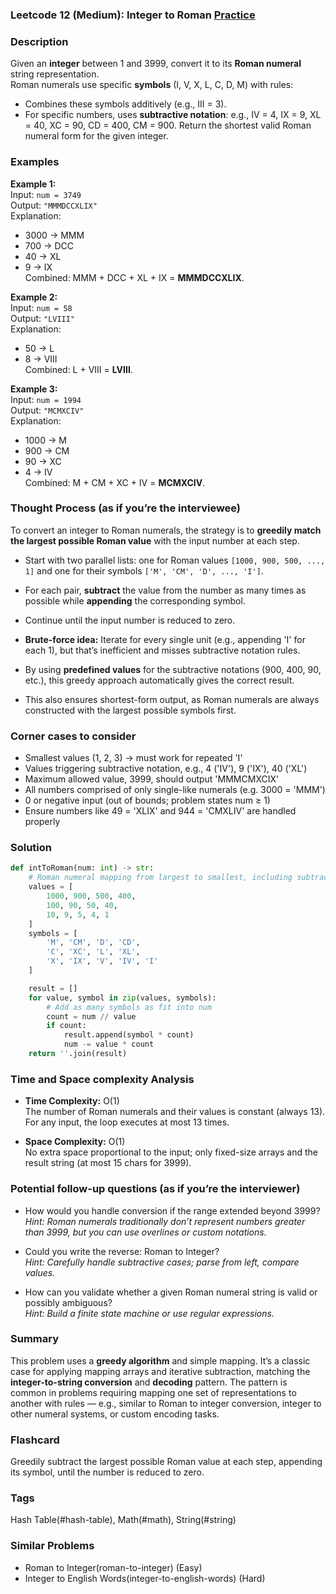 ### Leetcode 12 (Medium): Integer to Roman [Practice](https://leetcode.com/problems/integer-to-roman)

### Description  
Given an **integer** between 1 and 3999, convert it to its **Roman numeral** string representation.  
Roman numerals use specific **symbols** (I, V, X, L, C, D, M) with rules:
- Combines these symbols additively (e.g., III = 3).
- For specific numbers, uses **subtractive notation**: e.g., IV = 4, IX = 9, XL = 40, XC = 90, CD = 400, CM = 900.
Return the shortest valid Roman numeral form for the given integer.

### Examples  

**Example 1:**  
Input: `num = 3749`  
Output: `"MMMDCCXLIX"`  
Explanation:  
- 3000 → MMM  
- 700 → DCC  
- 40 → XL  
- 9 → IX  
Combined: MMM + DCC + XL + IX = **MMMDCCXLIX**.

**Example 2:**  
Input: `num = 58`  
Output: `"LVIII"`  
Explanation:  
- 50 → L  
- 8 → VIII  
Combined: L + VIII = **LVIII**.

**Example 3:**  
Input: `num = 1994`  
Output: `"MCMXCIV"`  
Explanation:  
- 1000 → M  
- 900 → CM  
- 90 → XC  
- 4 → IV  
Combined: M + CM + XC + IV = **MCMXCIV**.

### Thought Process (as if you’re the interviewee)  
To convert an integer to Roman numerals, the strategy is to **greedily match the largest possible Roman value** with the input number at each step.
- Start with two parallel lists: one for Roman values `[1000, 900, 500, ..., 1]` and one for their symbols `['M', 'CM', 'D', ..., 'I']`.
- For each pair, **subtract** the value from the number as many times as possible while **appending** the corresponding symbol.
- Continue until the input number is reduced to zero.

- **Brute-force idea:** Iterate for every single unit (e.g., appending 'I' for each 1), but that’s inefficient and misses subtractive notation rules.
- By using **predefined values** for the subtractive notations (900, 400, 90, etc.), this greedy approach automatically gives the correct result.
- This also ensures shortest-form output, as Roman numerals are always constructed with the largest possible symbols first.

### Corner cases to consider  
- Smallest values (1, 2, 3) → must work for repeated 'I'  
- Values triggering subtractive notation, e.g., 4 ('IV'), 9 ('IX'), 40 ('XL')
- Maximum allowed value, 3999, should output 'MMMCMXCIX'  
- All numbers comprised of only single-like numerals (e.g. 3000 = 'MMM')  
- 0 or negative input (out of bounds; problem states num ≥ 1)  
- Ensure numbers like 49 = 'XLIX' and 944 = 'CMXLIV' are handled properly  

### Solution

```python
def intToRoman(num: int) -> str:
    # Roman numeral mapping from largest to smallest, including subtractive notation
    values = [
        1000, 900, 500, 400, 
        100, 90, 50, 40, 
        10, 9, 5, 4, 1
    ]
    symbols = [
        'M', 'CM', 'D', 'CD', 
        'C', 'XC', 'L', 'XL', 
        'X', 'IX', 'V', 'IV', 'I'
    ]

    result = []
    for value, symbol in zip(values, symbols):
        # Add as many symbols as fit into num
        count = num // value
        if count:
            result.append(symbol * count)
            num -= value * count
    return ''.join(result)
```

### Time and Space complexity Analysis  

- **Time Complexity:** O(1)  
  The number of Roman numerals and their values is constant (always 13). For any input, the loop executes at most 13 times.

- **Space Complexity:** O(1)  
  No extra space proportional to the input; only fixed-size arrays and the result string (at most 15 chars for 3999).

### Potential follow-up questions (as if you’re the interviewer)  

- How would you handle conversion if the range extended beyond 3999?  
  *Hint: Roman numerals traditionally don’t represent numbers greater than 3999, but you can use overlines or custom notations.*

- Could you write the reverse: Roman to Integer?  
  *Hint: Carefully handle subtractive cases; parse from left, compare values.*

- How can you validate whether a given Roman numeral string is valid or possibly ambiguous?  
  *Hint: Build a finite state machine or use regular expressions.*

### Summary
This problem uses a **greedy algorithm** and simple mapping. It’s a classic case for applying mapping arrays and iterative subtraction, matching the **integer-to-string conversion** and **decoding** pattern.
The pattern is common in problems requiring mapping one set of representations to another with rules — e.g., similar to Roman to integer conversion, integer to other numeral systems, or custom encoding tasks.


### Flashcard
Greedily subtract the largest possible Roman value at each step, appending its symbol, until the number is reduced to zero.

### Tags
Hash Table(#hash-table), Math(#math), String(#string)

### Similar Problems
- Roman to Integer(roman-to-integer) (Easy)
- Integer to English Words(integer-to-english-words) (Hard)